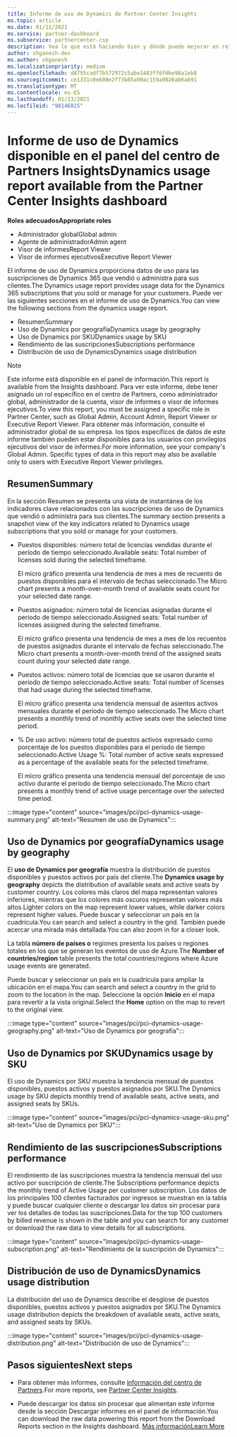 ```yaml
---
title: Informe de uso de Dynamics de Partner Center Insights
ms.topic: article
ms.date: 01/11/2021
ms.service: partner-dashboard
ms.subservice: partnercenter-csp
description: Vea lo que está haciendo bien y dónde puede mejorar en relación con el uso de las suscripciones de Dynamics que vende o administra para sus clientes.
author: shganesh-dev
ms.author: shganesh
ms.localizationpriority: medium
ms.openlocfilehash: d8755cadf7b572972c5abe1483ff6f0be98a1eb8
ms.sourcegitcommit: ce1331c0e600e2f73b85a90ac159a9026ab6a691
ms.translationtype: MT
ms.contentlocale: es-ES
ms.lasthandoff: 01/13/2021
ms.locfileid: "98146815"
---
```

# <a name="dynamics-usage-report-available-from-the-partner-center-insights-dashboard"></a><span data-ttu-id="b800c-103">Informe de uso de Dynamics disponible en el panel del centro de Partners Insights</span><span class="sxs-lookup"><span data-stu-id="b800c-103">Dynamics usage report available from the Partner Center Insights dashboard</span></span>

<span data-ttu-id="b800c-104">**Roles adecuados**</span><span class="sxs-lookup"><span data-stu-id="b800c-104">**Appropriate roles**</span></span>
- <span data-ttu-id="b800c-105">Administrador global</span><span class="sxs-lookup"><span data-stu-id="b800c-105">Global admin</span></span>
- <span data-ttu-id="b800c-106">Agente de administrador</span><span class="sxs-lookup"><span data-stu-id="b800c-106">Admin agent</span></span>
- <span data-ttu-id="b800c-107">Visor de informes</span><span class="sxs-lookup"><span data-stu-id="b800c-107">Report Viewer</span></span>
- <span data-ttu-id="b800c-108">Visor de informes ejecutivos</span><span class="sxs-lookup"><span data-stu-id="b800c-108">Executive Report Viewer</span></span>

<span data-ttu-id="b800c-109">El informe de uso de Dynamics proporciona datos de uso para las suscripciones de Dynamics 365 que vendió o administra para sus clientes.</span><span class="sxs-lookup"><span data-stu-id="b800c-109">The Dynamics usage report provides usage data for the Dynamics 365 subscriptions that you sold or manage for your customers.</span></span> <span data-ttu-id="b800c-110">Puede ver las siguientes secciones en el informe de uso de Dynamics.</span><span class="sxs-lookup"><span data-stu-id="b800c-110">You can view the following sections from the dynamics usage report.</span></span>

- <span data-ttu-id="b800c-111">Resumen</span><span class="sxs-lookup"><span data-stu-id="b800c-111">Summary</span></span>
- <span data-ttu-id="b800c-112">Uso de Dynamics por geografía</span><span class="sxs-lookup"><span data-stu-id="b800c-112">Dynamics usage by geography</span></span>
- <span data-ttu-id="b800c-113">Uso de Dynamics por SKU</span><span class="sxs-lookup"><span data-stu-id="b800c-113">Dynamics usage by SKU</span></span>
- <span data-ttu-id="b800c-114">Rendimiento de las suscripciones</span><span class="sxs-lookup"><span data-stu-id="b800c-114">Subscriptions performance</span></span>
- <span data-ttu-id="b800c-115">Distribución de uso de Dynamics</span><span class="sxs-lookup"><span data-stu-id="b800c-115">Dynamics usage distribution</span></span>

 > [!NOTE]
 > <span data-ttu-id="b800c-116">Este informe está disponible en el panel de información.</span><span class="sxs-lookup"><span data-stu-id="b800c-116">This report is available from the Insights dashboard.</span></span> <span data-ttu-id="b800c-117">Para ver este informe, debe tener asignado un rol específico en el centro de Partners, como administrador global, administrador de la cuenta, visor de informes o visor de informes ejecutivos.</span><span class="sxs-lookup"><span data-stu-id="b800c-117">To view this report, you must be assigned a specific role in Partner Center, such as Global Admin, Account Admin, Report Viewer or Executive Report Viewer.</span></span> <span data-ttu-id="b800c-118">Para obtener más información, consulte el administrador global de su empresa. los tipos específicos de datos de este informe también pueden estar disponibles para los usuarios con privilegios ejecutivos del visor de informes.</span><span class="sxs-lookup"><span data-stu-id="b800c-118">For more information, see your company's Global Admin. Specific types of data in this report may also be available only to users with Executive Report Viewer privileges.</span></span>

## <a name="summary"></a><span data-ttu-id="b800c-119">Resumen</span><span class="sxs-lookup"><span data-stu-id="b800c-119">Summary</span></span>

<span data-ttu-id="b800c-120">En la sección Resumen se presenta una vista de instantánea de los indicadores clave relacionados con las suscripciones de uso de Dynamics que vendió o administra para sus clientes.</span><span class="sxs-lookup"><span data-stu-id="b800c-120">The summary section presents a snapshot view of the key indicators related to Dynamics usage subscriptions that you sold or manage for your customers.</span></span>  

- <span data-ttu-id="b800c-121">Puestos disponibles: número total de licencias vendidas durante el período de tiempo seleccionado.</span><span class="sxs-lookup"><span data-stu-id="b800c-121">Available seats: Total number of licenses sold during the selected timeframe.</span></span>

   <span data-ttu-id="b800c-122">El micro gráfico presenta una tendencia de mes a mes de recuento de puestos disponibles para el intervalo de fechas seleccionado.</span><span class="sxs-lookup"><span data-stu-id="b800c-122">The Micro chart presents a month-over-month trend of available seats count for your selected date range.</span></span>

- <span data-ttu-id="b800c-123">Puestos asignados: número total de licencias asignadas durante el período de tiempo seleccionado.</span><span class="sxs-lookup"><span data-stu-id="b800c-123">Assigned seats: Total number of licenses assigned during the selected timeframe.</span></span>

   <span data-ttu-id="b800c-124">El micro gráfico presenta una tendencia de mes a mes de los recuentos de puestos asignados durante el intervalo de fechas seleccionado.</span><span class="sxs-lookup"><span data-stu-id="b800c-124">The Micro chart presents a month-over-month trend of the assigned seats count during your selected date range.</span></span>

- <span data-ttu-id="b800c-125">Puestos activos: número total de licencias que se usaron durante el período de tiempo seleccionado.</span><span class="sxs-lookup"><span data-stu-id="b800c-125">Active seats: Total number of licenses that had usage during the selected timeframe.</span></span> 

   <span data-ttu-id="b800c-126">El micro gráfico presenta una tendencia mensual de asientos activos mensuales durante el período de tiempo seleccionado.</span><span class="sxs-lookup"><span data-stu-id="b800c-126">The Micro chart presents a monthly trend of monthly active seats over the selected time period.</span></span>

- <span data-ttu-id="b800c-127">% De uso activo: número total de puestos activos expresado como porcentaje de los puestos disponibles para el período de tiempo seleccionado.</span><span class="sxs-lookup"><span data-stu-id="b800c-127">Active Usage %: Total number of active seats expressed as a percentage of the available seats for the selected timeframe.</span></span> 

   <span data-ttu-id="b800c-128">El micro gráfico presenta una tendencia mensual del porcentaje de uso activo durante el período de tiempo seleccionado.</span><span class="sxs-lookup"><span data-stu-id="b800c-128">The Micro chart presents a monthly trend of active usage percentage over the selected time period.</span></span>

:::image type="content" source="images/pci/pci-dynamics-usage-summary.png" alt-text="Resumen de uso de Dynamics":::

## <a name="dynamics-usage-by-geography"></a><span data-ttu-id="b800c-130">Uso de Dynamics por geografía</span><span class="sxs-lookup"><span data-stu-id="b800c-130">Dynamics usage by geography</span></span>

<span data-ttu-id="b800c-131">El **uso de Dynamics por geografía** muestra la distribución de puestos disponibles y puestos activos por país del cliente.</span><span class="sxs-lookup"><span data-stu-id="b800c-131">The **Dynamics usage by geography** depicts the distribution of available seats and active seats by customer country.</span></span> <span data-ttu-id="b800c-132">Los colores más claros del mapa representan valores inferiores, mientras que los colores más oscuros representan valores más altos.</span><span class="sxs-lookup"><span data-stu-id="b800c-132">Lighter colors on the map represent lower values, while darker colors represent higher values.</span></span> <span data-ttu-id="b800c-133">Puede buscar y seleccionar un país en la cuadrícula.</span><span class="sxs-lookup"><span data-stu-id="b800c-133">You can search and select a country in the grid.</span></span> <span data-ttu-id="b800c-134">También puede acercar una mirada más detallada.</span><span class="sxs-lookup"><span data-stu-id="b800c-134">You can also zoom in for a closer look.</span></span>

<span data-ttu-id="b800c-135">La tabla **número de países o** regiones presenta los países o regiones totales en los que se generan los eventos de uso de Azure.</span><span class="sxs-lookup"><span data-stu-id="b800c-135">The **Number of countries/region** table presents the total countries/regions where Azure usage events are generated.</span></span>

<span data-ttu-id="b800c-136">Puede buscar y seleccionar un país en la cuadrícula para ampliar la ubicación en el mapa.</span><span class="sxs-lookup"><span data-stu-id="b800c-136">You can search and select a country in the grid to zoom to the location in the map.</span></span> <span data-ttu-id="b800c-137">Seleccione la opción **Inicio** en el mapa para revertir a la vista original.</span><span class="sxs-lookup"><span data-stu-id="b800c-137">Select the **Home** option on the map to revert to the original view.</span></span>

:::image type="content" source="images/pci/pci-dynamics-usage-geography.png" alt-text="Uso de Dynamics por geografía":::

## <a name="dynamics-usage-by-sku"></a><span data-ttu-id="b800c-139">Uso de Dynamics por SKU</span><span class="sxs-lookup"><span data-stu-id="b800c-139">Dynamics usage by SKU</span></span>

<span data-ttu-id="b800c-140">El uso de Dynamics por SKU muestra la tendencia mensual de puestos disponibles, puestos activos y puestos asignados por SKU.</span><span class="sxs-lookup"><span data-stu-id="b800c-140">The Dynamics usage by SKU depicts monthly trend of available seats, active seats, and assigned seats by SKUs.</span></span>

:::image type="content" source="images/pci/pci-dynamics-usage-sku.png" alt-text="Uso de Dynamics por SKU":::

## <a name="subscriptions-performance"></a><span data-ttu-id="b800c-142">Rendimiento de las suscripciones</span><span class="sxs-lookup"><span data-stu-id="b800c-142">Subscriptions performance</span></span>

<span data-ttu-id="b800c-143">El rendimiento de las suscripciones muestra la tendencia mensual del uso activo por suscripción de cliente.</span><span class="sxs-lookup"><span data-stu-id="b800c-143">The Subscriptions performance depicts the monthly trend of Active Usage per customer subscription.</span></span> <span data-ttu-id="b800c-144">Los datos de los principales 100 clientes facturados por ingresos se muestran en la tabla y puede buscar cualquier cliente o descargar los datos sin procesar para ver los detalles de todas las suscripciones.</span><span class="sxs-lookup"><span data-stu-id="b800c-144">Data for the top 100 customers by billed revenue is shown in the table and you can search for any customer or download the raw data to view details for all subscriptions.</span></span>

:::image type="content" source="images/pci/pci-dynamics-usage-subscription.png" alt-text="Rendimiento de la suscripción de Dynamics":::

## <a name="dynamics-usage-distribution"></a><span data-ttu-id="b800c-146">Distribución de uso de Dynamics</span><span class="sxs-lookup"><span data-stu-id="b800c-146">Dynamics usage distribution</span></span>

<span data-ttu-id="b800c-147">La distribución del uso de Dynamics describe el desglose de puestos disponibles, puestos activos y puestos asignados por SKU.</span><span class="sxs-lookup"><span data-stu-id="b800c-147">The Dynamics usage distribution depicts the breakdown of available seats, active seats, and assigned seats by SKUs.</span></span>

:::image type="content" source="images/pci/pci-dynamics-usage-distribution.png" alt-text="Distribución de uso de Dynamics":::

## <a name="next-steps"></a><span data-ttu-id="b800c-149">Pasos siguientes</span><span class="sxs-lookup"><span data-stu-id="b800c-149">Next steps</span></span>

- <span data-ttu-id="b800c-150">Para obtener más informes, consulte [información del centro de Partners](partner-center-insights.md).</span><span class="sxs-lookup"><span data-stu-id="b800c-150">For more reports, see [Partner Center Insights](partner-center-insights.md).</span></span>

- <span data-ttu-id="b800c-151">Puede descargar los datos sin procesar que alimentan este informe desde la sección Descargar informes en el panel de información.</span><span class="sxs-lookup"><span data-stu-id="b800c-151">You can download the raw data powering this report from the Download Reports section in the Insights dashboard.</span></span> [<span data-ttu-id="b800c-152">Más información</span><span class="sxs-lookup"><span data-stu-id="b800c-152">Learn More</span></span>](pci-download-reports.md) 
